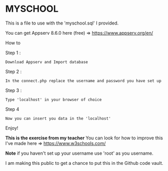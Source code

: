 # MYSCHOOL 

This is a file to use with the 'myschool.sql' I provided.

You can get Appserv 8.6.0 here (free) => https://www.appserv.org/en/



How to 

Step 1 :
```
Download Appserv and Import database
```

Step 2 :
```
In the connect.php replace the username and password you have set up
```

Step 3 : 
```
Type 'localhost' in your browser of choice
```
Step 4
```
Now you can insert you data in the 'localhost'
```

Enjoy!

**This is the exercise from my teacher**
You can look for how to improve this I've made here => https://www.w3schools.com/

**Note** if you haven't set up your username use 'root' as you username.

I am making this public to get a chance to put this in the Github code vault.
